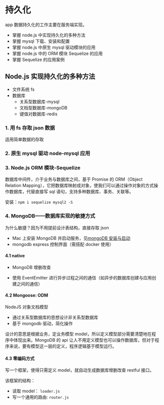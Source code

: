 # 持久化

app 数据持久化的工作主要在服务端实现。

- 掌握 node.js 中实现持久化的多种方法
- 掌握 mysql 下载、安装和配置
- 掌握 node.js 中原生 mysql 驱动模块的应用
- 掌握 node.js 中的 ORM 模块 Sequelize 的应用
- 掌握 Sequelize 的应用案例

## Node.js 实现持久化的多种方法

- 文件系统 fs
- 数据库
  - 关系型数据库-mysql
  - 文档型数据库-mongoDB
  - 键值对数据库-redis

### 1. 用 fs 存取 json 数据

适用简单数据的存取

### 2. 原生 mysql 驱动 node-mysql 应用

### 3. Node.js ORM 模块-Sequelize

数据库中间件，介于业务与数据库之间，基于 Promise 的 ORM（Object Relation Mapping），它把数据库映射成对象，使我们可以通过操作对象的方式操作数据库，代替直接写 sql 语句，支持多种数据库、事务、关联等。

安装：`npm i sequelize mysql2 -S`

### 4. MongoDB——数据库实现的敏捷方式

为什么敏捷？因为不用提前设计表结构，直接存取 json

- Mac 上安装 MongoDB 并启动服务，见[mongoDB 安装与启动](./mongo/mongoDB安装与启动.md)
- mongodb express 控制界面（需搭配 docker 使用）

#### 4.1 native

- MongoDB 增删改查

- 使用 EventEmitter 进行异步过程之间的通信（如异步的数据库创建与应用创建之间的通信）

#### 4.2 Mongoose: ODM

NodeJS 对象文档模型

- 通过关系型数据库的思想设计非关系型数据库
- 基于 mongodb 驱动，简化操作

设计的意思是根据业务，定业务模型 model，所以定义模型部分需要清楚地在程序中体现出来。MongoDB 的 api 让人不用定义模型也可以操作数据库，但对于程序来说，要有模型这一层的定义，程序逻辑基于模型运行。

#### 4.3 零编码方式

写一个框架，使得只需定义 model，就自动生成数据库增删改查 restful 接口。

该框架的结构：

- 读取 model： `loader.js`
- 写一个通用的路由: `router.js`
